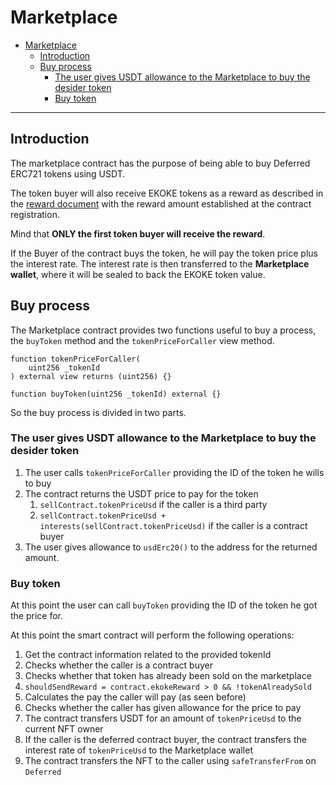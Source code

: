 # Marketplace

- [Marketplace](#marketplace)
  - [Introduction](#introduction)
  - [Buy process](#buy-process)
    - [The user gives USDT allowance to the Marketplace to buy the desider token](#the-user-gives-usdt-allowance-to-the-marketplace-to-buy-the-desider-token)
    - [Buy token](#buy-token)

---

## Introduction

The marketplace contract has the purpose of being able to buy Deferred ERC721 tokens using USDT.

The token buyer will also receive EKOKE tokens as a reward as described in the [reward document](../reward.md) with the reward amount established at the contract registration.

Mind that **ONLY the first token buyer will receive the reward**.

If the Buyer of the contract buys the token, he will pay the token price plus the interest rate. The interest rate is then transferred to the **Marketplace wallet**, where it will be sealed to back the EKOKE token value.

## Buy process

The Marketplace contract provides two functions useful to buy a process, the `buyToken` method and the `tokenPriceForCaller` view method.

```solidity
function tokenPriceForCaller(
    uint256 _tokenId
) external view returns (uint256) {}
```

```solidity
function buyToken(uint256 _tokenId) external {}
```

So the buy process is divided in two parts.

### The user gives USDT allowance to the Marketplace to buy the desider token

1. The user calls `tokenPriceForCaller` providing the ID of the token he wills to buy
2. The contract returns the USDT price to pay for the token
   1. `sellContract.tokenPriceUsd` if the caller is a third party
   2. `sellContract.tokenPriceUsd + interests(sellContract.tokenPriceUsd)` if the caller is a contract buyer
3. The user gives allowance to `usdErc20()` to the address for the returned amount.

### Buy token

At this point the user can call `buyToken` providing the ID of the token he got the price for.

At this point the smart contract will perform the following operations:

1. Get the contract information related to the provided tokenId
2. Checks whether the caller is a contract buyer
3. Checks whether that token has already been sold on the marketplace
4. `shouldSendReward = contract.ekokeReward > 0 && !tokenAlreadySold`
5. Calculates the pay the caller will pay (as seen before)
6. Checks whether the caller has given allowance for the price to pay
7. The contract transfers USDT for an amount of `tokenPriceUsd` to the current NFT owner
8. If the caller is the deferred contract buyer, the contract transfers the interest rate of `tokenPriceUsd` to the Marketplace wallet
9. The contract transfers the NFT to the caller using `safeTransferFrom` on `Deferred`
